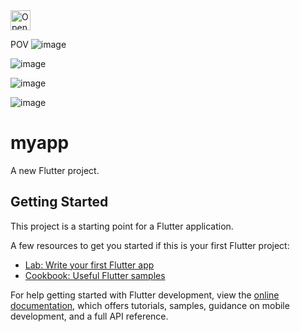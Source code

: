 <a href="https://idx.google.com/import?url=https://github.com/iyungrozy/simple-Flask-ebank-android-flutter">
  <img height="32" alt="Open in IDX" src="https://cdn.idx.dev/btn/open_dark_32.svg">
</a>

POV
![image](https://github.com/user-attachments/assets/338ce352-7214-47e3-8ab8-dd0d92830085)

![image](https://github.com/user-attachments/assets/6f5252af-1599-43e7-8f5b-6591ed374ce5)

![image](https://github.com/user-attachments/assets/5923f059-fb0c-4c03-b0b6-0693e572e4c6)

![image](https://github.com/user-attachments/assets/355188d1-c7d6-4299-98aa-6795277dc774)


# myapp

A new Flutter project.

## Getting Started

This project is a starting point for a Flutter application.

A few resources to get you started if this is your first Flutter project:

- [Lab: Write your first Flutter app](https://docs.flutter.dev/get-started/codelab)
- [Cookbook: Useful Flutter samples](https://docs.flutter.dev/cookbook)

For help getting started with Flutter development, view the
[online documentation](https://docs.flutter.dev/), which offers tutorials,
samples, guidance on mobile development, and a full API reference.

